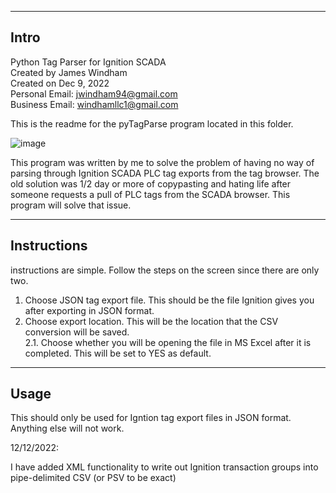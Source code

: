-------------
Intro
-------------

Python Tag Parser for Ignition SCADA</br>
Created by James Windham</br>
Created on Dec 9, 2022</br>
Personal Email: jwindham94@gmail.com</br>
Business Email: windhamllc1@gmail.com</br>


This is the readme for the pyTagParse program located in this folder.

![image](https://user-images.githubusercontent.com/25441533/207164168-318d0079-1744-4878-b5ac-cf4f0a6ce68f.png)

This program was written by me to solve the problem of having no way of parsing through Ignition SCADA PLC tag exports from the tag browser. The old solution was 1/2 day or more of copypasting and hating life after someone requests a pull of PLC tags from the SCADA browser. This program will solve that issue.

-------------
Instructions
-------------

instructions are simple. Follow the steps on the screen since there are only two.

1. Choose JSON tag export file. This should be the file Ignition gives you after exporting in JSON format.</br>
2. Choose export location. This will be the location that the CSV conversion will be saved.</br>
  2.1. Choose whether you will be opening the file in MS Excel after it is completed. This will be set to YES as default.</br>
  
-------------
Usage
-------------

This should only be used for Igntion tag export files in JSON format. Anything else will not work.

12/12/2022:

I have added XML functionality to write out Ignition transaction groups into pipe-delimited CSV (or PSV to be exact)
